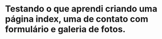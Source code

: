 # Testando o que aprendi criando uma página index, uma de contato com formulário e galeria de fotos.
